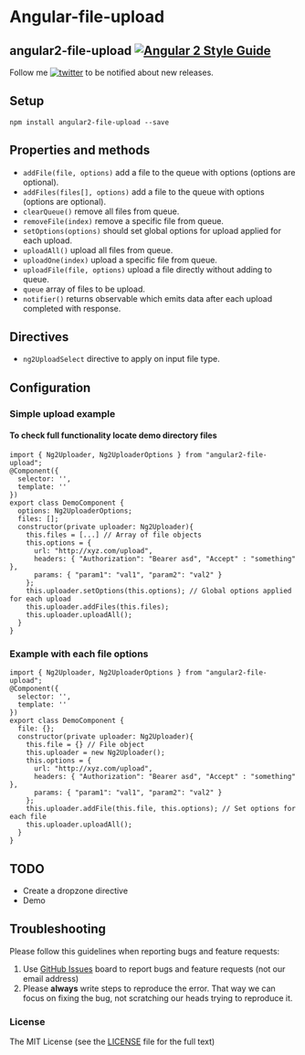 # Angular-file-upload

## angular2-file-upload [![Angular 2 Style Guide](https://mgechev.github.io/angular2-style-guide/images/badge.svg)](https://github.com/mgechev/angular2-style-guide)

Follow me [![twitter](https://img.shields.io/twitter/follow/babarxm.svg?style=social&label=%20babarxm)](https://twitter.com/babarxm) to be notified about new releases.

## Setup
`npm install angular2-file-upload --save`

## Properties and methods
  - `addFile(file, options)` add a file to the queue with options (options are optional).
  - `addFiles(files[], options)` add a file to the queue with options (options are optional).
  - `clearQueue()` remove all files from queue.
  - `removeFile(index)` remove a specific file from queue.
  - `setOptions(options)` should set global options for upload applied for each upload.
  - `uploadAll()` upload all files from queue.
  - `uploadOne(index)` upload a specific file from queue.
  - `uploadFile(file, options)` upload a file directly without adding to queue.
  - `queue` array of files to be upload.
  - `notifier()` returns observable which emits data after each upload completed with response.

## Directives
  - `ng2UploadSelect` directive to apply on input file type.

## Configuration
### Simple upload example
#### To check full functionality locate demo directory files
    import { Ng2Uploader, Ng2UploaderOptions } from "angular2-file-upload";
    @Component({
      selector: '',
      template: ''
    })
    export class DemoComponent {
      options: Ng2UploaderOptions;
      files: [];
      constructor(private uploader: Ng2Uploader){
        this.files = [...] // Array of file objects
        this.options = {
          url: "http://xyz.com/upload",
          headers: { "Authorization": "Bearer asd", "Accept" : "something" },
          params: { "param1": "val1", "param2": "val2" }
        };
        this.uploader.setOptions(this.options); // Global options applied for each upload
        this.uploader.addFiles(this.files);
        this.uploader.uploadAll();
      }
    }

### Example with each file options
    import { Ng2Uploader, Ng2UploaderOptions } from "angular2-file-upload";
    @Component({
      selector: '',
      template: ''
    })
    export class DemoComponent {
      file: {};
      constructor(private uploader: Ng2Uploader){
        this.file = {} // File object
        this.uploader = new Ng2Uploader();
        this.options = {
          url: "http://xyz.com/upload",
          headers: { "Authorization": "Bearer asd", "Accept" : "something" },
          params: { "param1": "val1", "param2": "val2" }
        };
        this.uploader.addFile(this.file, this.options); // Set options for each file
        this.uploader.uploadAll();
      }
    }

## TODO
  - Create a dropzone directive
  - Demo 

## Troubleshooting

Please follow this guidelines when reporting bugs and feature requests:

1. Use [GitHub Issues](https://github.com/babarxm/angular2-file-upload/issues) board to report bugs and feature requests (not our email address)
2. Please **always** write steps to reproduce the error. That way we can focus on fixing the bug, not scratching our heads trying to reproduce it.


### License

The MIT License (see the [LICENSE](https://github.com/babarxm/angular2-file-upload/blob/master/LICENSE) file for the full text)